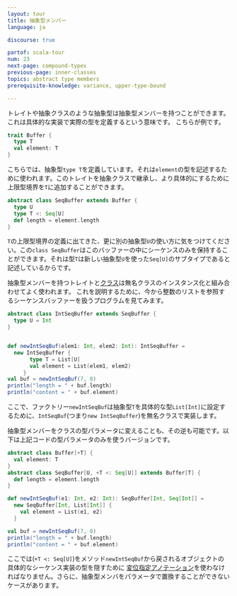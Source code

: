 ```yaml
---
layout: tour
title: 抽象型メンバー
language: ja

discourse: true

partof: scala-tour
num: 23
next-page: compound-types
previous-page: inner-classes
topics: abstract type members
prerequisite-knowledge: variance, upper-type-bound

---
```


トレイトや抽象クラスのような抽象型は抽象型メンバーを持つことができます。
これは具体的な実装で実際の型を定義するという意味です。
こちらが例です。

```scala mdoc
trait Buffer {
  type T
  val element: T
}
```
こちらでは、抽象型`type T`を定義しています。それは`element`の型を記述するために使われます。このトレイトを抽象クラスで継承し、より具体的にするために上限型境界を`T`に追加することができます。

```scala mdoc
abstract class SeqBuffer extends Buffer {
  type U
  type T <: Seq[U]
  def length = element.length
}
```
`T`の上限型境界の定義に出てきた、更に別の抽象型`U`の使い方に気をつけてください。この`class SeqBuffer`はこのバッファーの中にシーケンスのみを保持することができます。それは型`T`は新しい抽象型`U`を使った`Seq[U]`のサブタイプであると記述しているからです。

抽象型メンバーを持つトレイトと[クラス](classes.html)は無名クラスのインスタンス化と組み合わせてよく使われます。
これを説明するために、今から整数のリストを参照するシーケンスバッファーを扱うプログラムを見てみます。

```scala mdoc
abstract class IntSeqBuffer extends SeqBuffer {
  type U = Int
}


def newIntSeqBuf(elem1: Int, elem2: Int): IntSeqBuffer =
  new IntSeqBuffer {
       type T = List[U]
       val element = List(elem1, elem2)
     }
val buf = newIntSeqBuf(7, 8)
println("length = " + buf.length)
println("content = " + buf.element)
```
ここで、ファクトリー`newIntSeqBuf`は抽象型`T`を具体的な型`List[Int]`に設定するために、`IntSeqBuf`(つまり`new IntSeqBuffer`)を無名クラスで実装します。

抽象型メンバーをクラスの型パラメータに変えることも、その逆も可能です。以下は上記コードの型パラメータのみを使うバージョンです。

```scala mdoc:nest
abstract class Buffer[+T] {
  val element: T
}
abstract class SeqBuffer[U, +T <: Seq[U]] extends Buffer[T] {
  def length = element.length
}

def newIntSeqBuf(e1: Int, e2: Int): SeqBuffer[Int, Seq[Int]] =
  new SeqBuffer[Int, List[Int]] {
    val element = List(e1, e2)
  }

val buf = newIntSeqBuf(7, 8)
println("length = " + buf.length)
println("content = " + buf.element)
```
ここでは(`+T <: Seq[U]`)をメソッド`newIntSeqBuf`から戻されるオブジェクトの具体的なシーケンス実装の型を隠すために [変位指定アノテーション](variances.html)を使わなければなりません。さらに、抽象型メンバをパラメータで置換することができないケースがあります。
